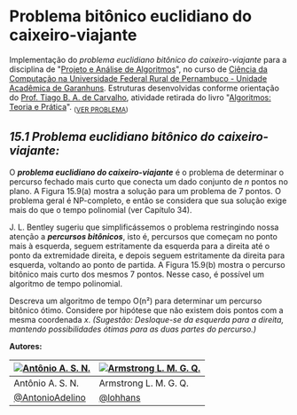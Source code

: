 # Problema bitônico euclidiano do caixeiro-viajante

Implementação do *problema euclidiano bitônico do caixeiro-viajante* para a disciplina de "[Projeto e Análise de Algoritmos][PAA]", no curso de [Ciência da Computação na Universidade Federal Rural de Pernambuco - Unidade Acadêmica de Garanhuns][UFRPE]. Estruturas desenvolvidas conforme orientação do [Prof. Tiago B. A. de Carvalho][professor], atividade retirada do livro "[Algoritmos: Teoria e Prática][livro]". <sub>([VER PROBLEMA][Problema])</sub>

## ***15.1 Problema euclidiano bitônico do caixeiro-viajante:***

O ***problema euclidiano do caixeiro-viajante*** é o problema de determinar o percurso fechado mais curto que conecta um dado conjunto de *n* pontos no plano. A Figura 15.9(a) mostra a solução para um problema de 7 pontos. O problema geral é NP-completo, e então se considera que sua solução exige mais do que o tempo polinomial (ver Capítulo 34).

J. L. Bentley sugeriu que simplificássemos o problema restringindo nossa atenção a ***percursos bitônicos***, isto é, percursos que começam no ponto mais à esquerda, seguem estritamente da esquerda para a direita até o ponto da extremidade direita, e depois seguem estritamente da direita para esquerda, voltando ao ponto de partida. A Figura 15.9(b) mostra o percurso bitônico mais curto dos mesmos 7 pontos. Nesse caso, é possível um algoritmo de tempo polinomial.

Descreva um algoritmo de tempo O(n²) para determinar um percurso bitônico ótimo. Considere por hipótese que não existem dois pontos com a mesma coordenada *x*. *(Sugestão: Desloque-se da esquerda para a direita, mantendo possibilidades ótimas para as duas partes do percurso.)*


**Autores:**

[![Antônio A. S. N.](https://avatars1.githubusercontent.com/u/33501786?s=64&v=4)](https://github.com/AntonioAdelino) |  [![Armstrong L. M. G. Q.](https://avatars0.githubusercontent.com/u/30741312?s=64&v=4)](https://github.com/lohhans)
|-------------------|-------------------|
| Antônio A. S. N. | Armstrong L. M. G. Q. |
| [@AntonioAdelino](https://github.com/AntonioAdelino) | [@lohhans](https://github.com/lohhans) |


<!-- Links -->

[PAA]: https://sites.google.com/site/tiagoufrpe/home/projeto-e-analise-de-algoritmos-2018-2
[UFRPE]: http://bcc.uag.ufrpe.br/~portal/
[professor]: https://sites.google.com/site/tiagoufrpe/
[livro]: https://g.co/kgs/gA1ukF
[Problema]: https://github.com/lohhans/MinesweeperProlog#english-below

